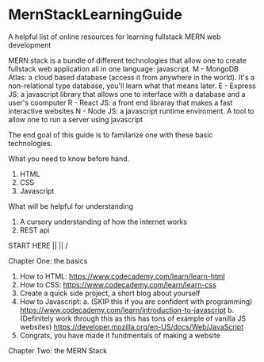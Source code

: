 # MernStackLearningGuide
A helpful list of online resources for learning fullstack MERN web development

MERN stack is a bundle of different technologies that allow one to create fullstack web application all in one language: javascript.
M - MongoDB Atlas: a cloud based database (access it from anywhere in the world). It's a non-relational type database, you'll learn what that means later.
E - Express JS: a javascript library that allows one to interface with a database and a user's coomputer
R - React JS: a front end libraray that makes a fast interactive websites
N - Node JS: a javascript runtime enviroment. A tool to allow one to run a server using javascript

The end goal of this guide is to familarize one with these basic technologies.

What you need to know before hand.
1. HTML
2. CSS
3. Javascript

What will be helpful for understanding
1. A cursory understanding of how the internet works
2. REST api

START HERE
    ||
    ||
    \/

Chapter One: the basics
1. How to HTML: https://www.codecademy.com/learn/learn-html
2. How to CSS: https://www.codecademy.com/learn/learn-css
3. Create a quick side project, a short blog about yourself
4. How to Javascript:
   a. (SKIP this if you are confident with programming) https://www.codecademy.com/learn/introduction-to-javascript
   b. (Definitely work through this as this has tons of example of vanilla JS websites) https://developer.mozilla.org/en-US/docs/Web/JavaScript
5. Congrats, you have made it fundmentals of making a website

Chapter Two: the MERN Stack
